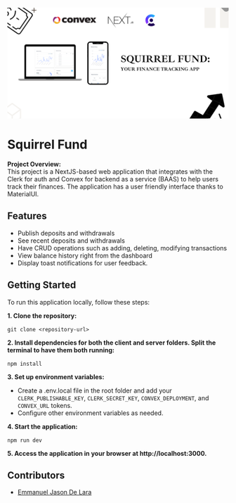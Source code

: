 ![SquirrelFund](./public/images/banner.png)

# Squirrel Fund

**Project Overview:**  
This project is a NextJS-based web application that integrates with the Clerk for auth and Convex for backend as a service (BAAS) to help users track their finances. The application has a user friendly interface thanks to MaterialUI.

## Features

- Publish deposits and withdrawals
- See recent deposits and withdrawals
- Have CRUD operations such as adding, deleting, modifying transactions
- View balance history right from the dashboard
- Display toast notifications for user feedback.

## Getting Started

To run this application locally, follow these steps:

**1. Clone the repository:**

```
git clone <repository-url>
```

**2. Install dependencies for both the client and server folders. Split the terminal to have them both running:**

```
npm install
```

**3. Set up environment variables:**

- Create a .env.local file in the root folder and add your `CLERK_PUBLISHABLE_KEY`, `CLERK_SECRET_KEY`, `CONVEX_DEPLOYMENT`, and `CONVEX_URL` tokens.
- Configure other environment variables as needed.

**4. Start the application:**

```
npm run dev
```

**5. Access the application in your browser at http://localhost:3000.**


## Contributors

- <u>Emmanuel Jason De Lara</u>
